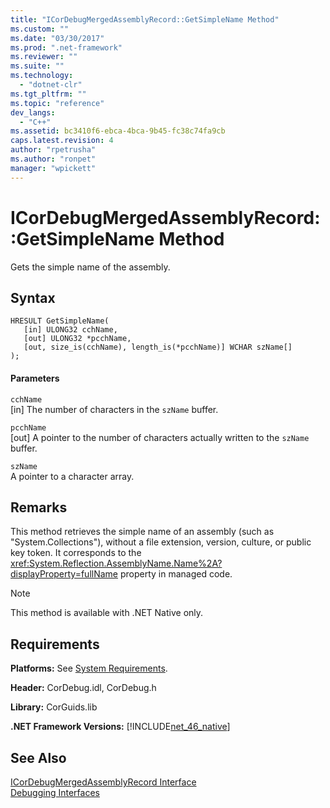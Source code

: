 ```yaml
---
title: "ICorDebugMergedAssemblyRecord::GetSimpleName Method"
ms.custom: ""
ms.date: "03/30/2017"
ms.prod: ".net-framework"
ms.reviewer: ""
ms.suite: ""
ms.technology: 
  - "dotnet-clr"
ms.tgt_pltfrm: ""
ms.topic: "reference"
dev_langs: 
  - "C++"
ms.assetid: bc3410f6-ebca-4bca-9b45-fc38c74fa9cb
caps.latest.revision: 4
author: "rpetrusha"
ms.author: "ronpet"
manager: "wpickett"
---
```

# ICorDebugMergedAssemblyRecord::GetSimpleName Method
Gets the simple name of the assembly.  
  
## Syntax  
  
```  
HRESULT GetSimpleName(  
   [in] ULONG32 cchName,   
   [out] ULONG32 *pcchName,   
   [out, size_is(cchName), length_is(*pcchName)] WCHAR szName[]  
);  
```  
  
#### Parameters  
 `cchName`  
 [in] The number of characters in the `szName` buffer.  
  
 `pcchName`  
 [out] A pointer to the number of characters actually written to the `szName` buffer.  
  
 `szName`  
 A pointer to a character array.  
  
## Remarks  
 This method retrieves the simple name of an assembly (such as "System.Collections"), without a file extension, version, culture, or public key token. It corresponds to the <xref:System.Reflection.AssemblyName.Name%2A?displayProperty=fullName> property in managed code.  
  
> [!NOTE]
>  This method is available with .NET Native only.  
  
## Requirements  
 **Platforms:** See [System Requirements](../../../../docs/framework/get-started/system-requirements.md).  
  
 **Header:** CorDebug.idl, CorDebug.h  
  
 **Library:** CorGuids.lib  
  
 **.NET Framework Versions:** [!INCLUDE[net_46_native](../../../../includes/net-46-native-md.md)]  
  
## See Also  
 [ICorDebugMergedAssemblyRecord Interface](../../../../docs/framework/unmanaged-api/debugging/icordebugmergedassemblyrecord-interface.md)   
 [Debugging Interfaces](../../../../docs/framework/unmanaged-api/debugging/debugging-interfaces.md)
